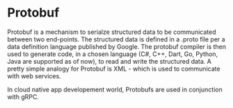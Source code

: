 # Protobuf

Protobuf is a mechanism to serialze structured data to be communicated
between two end-points. The structured data is defined in a .proto file
per a data definition language published by Google. The protobuf
compiler is then used to generate code, in a chosen language (C#, C++,
Dart, Go, Python, Java are supported as of now), to read and
write the structured data.
A pretty simple analogy for Protobuf is XML - which is used to communicate with web services.

In cloud native app developement world, Protobufs are used in conjunction
with gRPC.
